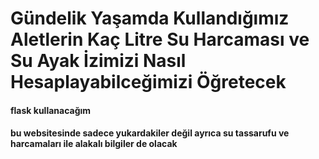 # Gündelik Yaşamda Kullandığımız Aletlerin Kaç Litre Su Harcaması ve Su Ayak İzimizi Nasıl Hesaplayabilceğimizi Öğretecek 
#### flask kullanacağım
#### bu websitesinde sadece yukardakiler değil ayrıca su tassarufu ve harcamaları ile alakalı bilgiler de olacak
